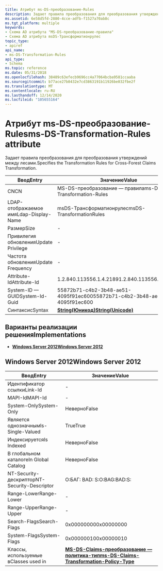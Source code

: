 ```yaml
---
title: Атрибут ms-DS-преобразование-Rules
description: Задает правила преобразования для преобразования утверждений между лесами.
ms.assetid: 6e58d5fd-2880-4cce-adfb-f1527a70ab8c
ms.tgt_platform: multiple
keywords:
- Схема AD атрибута "MS-DS-преобразование-правила"
- Схема AD атрибута msDS-Трансформатионрулес
topic_type:
- apiref
api_name:
- ms-DS-Transformation-Rules
api_type:
- Schema
ms.topic: reference
ms.date: 05/31/2018
ms.openlocfilehash: 38489c63efecb9696cc4a77064bcba9581ccaaba
ms.sourcegitcommit: b77ace27b0432e7cd3863191b11926be032fbe2f
ms.translationtype: MT
ms.contentlocale: ru-RU
ms.lasthandoff: 12/14/2020
ms.locfileid: "105655164"
---
```

# <a name="ms-ds-transformation-rules-attribute"></a><span data-ttu-id="2d0a0-105">Атрибут ms-DS-преобразование-Rules</span><span class="sxs-lookup"><span data-stu-id="2d0a0-105">ms-DS-Transformation-Rules attribute</span></span>

<span data-ttu-id="2d0a0-106">Задает правила преобразования для преобразования утверждений между лесами.</span><span class="sxs-lookup"><span data-stu-id="2d0a0-106">Specifies the Transformation Rules for Cross-Forest Claims Transformation.</span></span>



| <span data-ttu-id="2d0a0-107">Ввод</span><span class="sxs-lookup"><span data-stu-id="2d0a0-107">Entry</span></span> | <span data-ttu-id="2d0a0-108">Значение</span><span class="sxs-lookup"><span data-stu-id="2d0a0-108">Value</span></span> |
|-------------------|---------------------------------------------|
| <span data-ttu-id="2d0a0-109">CN</span><span class="sxs-lookup"><span data-stu-id="2d0a0-109">CN</span></span>                | <span data-ttu-id="2d0a0-110">MS-DS-преобразование — правила</span><span class="sxs-lookup"><span data-stu-id="2d0a0-110">ms-DS-Transformation-Rules</span></span>                  |
| <span data-ttu-id="2d0a0-111">LDAP-отображаемое имя</span><span class="sxs-lookup"><span data-stu-id="2d0a0-111">Ldap-Display-Name</span></span> | <span data-ttu-id="2d0a0-112">msDS-Трансформатионрулес</span><span class="sxs-lookup"><span data-stu-id="2d0a0-112">msDS-TransformationRules</span></span>                    |
| <span data-ttu-id="2d0a0-113">Размер</span><span class="sxs-lookup"><span data-stu-id="2d0a0-113">Size</span></span>              | \-                                          |
| <span data-ttu-id="2d0a0-114">Привилегия обновления</span><span class="sxs-lookup"><span data-stu-id="2d0a0-114">Update Privilege</span></span>  | \-                                          |
| <span data-ttu-id="2d0a0-115">Частота обновления</span><span class="sxs-lookup"><span data-stu-id="2d0a0-115">Update Frequency</span></span>  | \-                                          |
| <span data-ttu-id="2d0a0-116">Attribute-Id</span><span class="sxs-lookup"><span data-stu-id="2d0a0-116">Attribute-Id</span></span>      | <span data-ttu-id="2d0a0-117">1.2.840.113556.1.4.2189</span><span class="sxs-lookup"><span data-stu-id="2d0a0-117">1.2.840.113556.1.4.2189</span></span>                     |
| <span data-ttu-id="2d0a0-118">System-ID — GUID</span><span class="sxs-lookup"><span data-stu-id="2d0a0-118">System-Id-Guid</span></span>    | <span data-ttu-id="2d0a0-119">55872b71-c4b2-3b48-ae51-4095f91ec600</span><span class="sxs-lookup"><span data-stu-id="2d0a0-119">55872b71-c4b2-3b48-ae51-4095f91ec600</span></span>        |
| <span data-ttu-id="2d0a0-120">Синтаксис</span><span class="sxs-lookup"><span data-stu-id="2d0a0-120">Syntax</span></span>            | [<span data-ttu-id="2d0a0-121">**String(Юникод)**</span><span class="sxs-lookup"><span data-stu-id="2d0a0-121">**String(Unicode)**</span></span>](s-string-unicode.md) |



## <a name="implementations"></a><span data-ttu-id="2d0a0-122">Варианты реализации решения</span><span class="sxs-lookup"><span data-stu-id="2d0a0-122">Implementations</span></span>

-   [<span data-ttu-id="2d0a0-123">**Windows Server 2012**</span><span class="sxs-lookup"><span data-stu-id="2d0a0-123">**Windows Server 2012**</span></span>](#windows-server-2012)

## <a name="windows-server-2012"></a><span data-ttu-id="2d0a0-124">Windows Server 2012</span><span class="sxs-lookup"><span data-stu-id="2d0a0-124">Windows Server 2012</span></span>



| <span data-ttu-id="2d0a0-125">Ввод</span><span class="sxs-lookup"><span data-stu-id="2d0a0-125">Entry</span></span> | <span data-ttu-id="2d0a0-126">Значение</span><span class="sxs-lookup"><span data-stu-id="2d0a0-126">Value</span></span> |
|------------------------|-----------------------------------------------------------------------------------------------------|
| <span data-ttu-id="2d0a0-127">Идентификатор ссылки</span><span class="sxs-lookup"><span data-stu-id="2d0a0-127">Link-Id</span></span>                | \-                                                                                                  |
| <span data-ttu-id="2d0a0-128">MAPI-Id</span><span class="sxs-lookup"><span data-stu-id="2d0a0-128">MAPI-Id</span></span>                | \-                                                                                                  |
| <span data-ttu-id="2d0a0-129">System-Only</span><span class="sxs-lookup"><span data-stu-id="2d0a0-129">System-Only</span></span>            | <span data-ttu-id="2d0a0-130">Неверно</span><span class="sxs-lookup"><span data-stu-id="2d0a0-130">False</span></span>                                                                                               |
| <span data-ttu-id="2d0a0-131">Является однозначным</span><span class="sxs-lookup"><span data-stu-id="2d0a0-131">Is-Single-Valued</span></span>       | <span data-ttu-id="2d0a0-132">True</span><span class="sxs-lookup"><span data-stu-id="2d0a0-132">True</span></span>                                                                                                |
| <span data-ttu-id="2d0a0-133">Индексируется</span><span class="sxs-lookup"><span data-stu-id="2d0a0-133">Is Indexed</span></span>             | <span data-ttu-id="2d0a0-134">Неверно</span><span class="sxs-lookup"><span data-stu-id="2d0a0-134">False</span></span>                                                                                               |
| <span data-ttu-id="2d0a0-135">В глобальном каталоге</span><span class="sxs-lookup"><span data-stu-id="2d0a0-135">In Global Catalog</span></span>      | <span data-ttu-id="2d0a0-136">Неверно</span><span class="sxs-lookup"><span data-stu-id="2d0a0-136">False</span></span>                                                                                               |
| <span data-ttu-id="2d0a0-137">NT-Security-дескриптор</span><span class="sxs-lookup"><span data-stu-id="2d0a0-137">NT-Security-Descriptor</span></span> | <span data-ttu-id="2d0a0-138">О:БАГ: BAD: S:</span><span class="sxs-lookup"><span data-stu-id="2d0a0-138">O:BAG:BAD:S:</span></span>                                                                                        |
| <span data-ttu-id="2d0a0-139">Range-Lower</span><span class="sxs-lookup"><span data-stu-id="2d0a0-139">Range-Lower</span></span>            | \-                                                                                                  |
| <span data-ttu-id="2d0a0-140">Range-Upper</span><span class="sxs-lookup"><span data-stu-id="2d0a0-140">Range-Upper</span></span>            | \-                                                                                                  |
| <span data-ttu-id="2d0a0-141">Search-Flags</span><span class="sxs-lookup"><span data-stu-id="2d0a0-141">Search-Flags</span></span>           | <span data-ttu-id="2d0a0-142">0x00000000</span><span class="sxs-lookup"><span data-stu-id="2d0a0-142">0x00000000</span></span>                                                                                          |
| <span data-ttu-id="2d0a0-143">System-Flags</span><span class="sxs-lookup"><span data-stu-id="2d0a0-143">System-Flags</span></span>           | <span data-ttu-id="2d0a0-144">0x00000010</span><span class="sxs-lookup"><span data-stu-id="2d0a0-144">0x00000010</span></span>                                                                                          |
| <span data-ttu-id="2d0a0-145">Классы, используемые в</span><span class="sxs-lookup"><span data-stu-id="2d0a0-145">Classes used in</span></span>        | [<span data-ttu-id="2d0a0-146">**MS-DS-Claims-преобразование — политика-тип**</span><span class="sxs-lookup"><span data-stu-id="2d0a0-146">**ms-DS-Claims-Transformation-Policy-Type**</span></span>](c-msds-claimstransformationpolicytype.md)<br/> |



 

 





